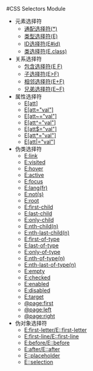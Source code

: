 #CSS Selectors Module

- 元素选择符
    - [通配选择符(*)](element/all.html)
    - [类型选择符(E)](element/e.html)
    - [ID选择符(E#id)](element/id.html)
    - [类选择符(E.class)](element/class.html)
- 关系选择符
    - [包含选择符(E F)](relationship/ef.html)
    - [子选择符(E>F)](relationship/e-child-f.html)
    - [相邻选择符(E+F)](relationship/e-adjacent-f.html)
    - [兄弟选择符(E~F)](relationship/e-brother-f.html)
- 属性选择符
    - [E[att]](attribute/att.html)
    - [E[att="val"]](attribute/att2.html)
    - [E[att~="val"]](attribute/att3.html)
    - [E[att^="val"]](attribute/att4.html)
    - [E[att$="val"]](attribute/att5.html)
    - [E[att*="val"]](attribute/att6.html)
    - [E[att|="val"]](attribute/att7.html)
- 伪类选择符
    - [E:link](pseudo-classes/link.html)
    - [E:visited](pseudo-classes/visited.html)
    - [E:hover](pseudo-classes/hover.html)
    - [E:active](pseudo-classes/active.html)
    - [E:focus](pseudo-classes/focus.html)
    - [E:lang(fr)](pseudo-classes/lang.html)
    - [E:not(s)](pseudo-classes/not.html)
    - [E:root](pseudo-classes/root.html)
    - [E:first-child](pseudo-classes/first-child.html)
    - [E:last-child](pseudo-classes/last-child.html)
    - [E:only-child](pseudo-classes/only-child.html)
    - [E:nth-child(n)](pseudo-classes/nth-child（n）.html)
    - [E:nth-last-child(n)](pseudo-classes/nth-last-child（n）.html)
    - [E:first-of-type](pseudo-classes/first-of-type.html)
    - [E:last-of-type](pseudo-classes/last-of-type.html)
    - [E:only-of-type](pseudo-classes/only-of-type.html)
    - [E:nth-of-type(n)](pseudo-classes/nth-of-type（n）.html)
    - [E:nth-last-of-type(n)](pseudo-classes/nth-last-of-type（n）.html)
    - [E:empty](pseudo-classes/empty.html)
    - [E:checked](pseudo-classes/checked.html)
    - [E:enabled](pseudo-classes/enabled.html)
    - [E:disabled](pseudo-classes/disabled.html)
    - [E:target](pseudo-classes/target.html)
    - [@page:first](pseudo-classes/@page-first.html)
    - [@page:left](pseudo-classes/@page-left.html)
    - [@page:right](pseudo-classes/@page-right.html)
- 伪对象选择符
    - [E:first-letter/E::first-letter](pseudo-element/first-letter.html)
    - [E:first-line/E::first-line](pseudo-element/first-line.html)
    - [E:before/E::before](pseudo-element/before.html)
    - [E:after/E::after](pseudo-element/after.html)
    - [E::placeholder](pseudo-element/placeholder.html)
    - [E::selection](pseudo-element/selection.html)
